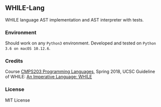 WHILE-Lang
---
WHILE language AST implementation and AST interpreter with tests.

### Environment
Should work on any `Python3` environment.
Developed and tested on `Python 3.6 on macOS 10.12.6`.

### Credits
Course [CMPS203 Programming Languages](https://classes.soe.ucsc.edu/cmps203/Spring18/), Spring 2018, UCSC
Guideline of WHILE: [An Imperative Language: WHILE](https://classes.soe.ucsc.edu/cmps203/Winter17/04-while-bigstep.pdf)

### License
MIT License

